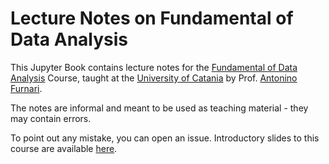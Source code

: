 # Lecture Notes on Fundamental of Data Analysis
This Jupyter Book contains lecture notes for the [Fundamental of Data Analysis](https://web.dmi.unict.it/corsi/lm-18/insegnamenti?seuid=90338D5D-A89C-494D-BC2B-4BD3B1D32B7E) Course, taught at the [University of Catania](http://unict.it) by Prof. [Antonino Furnari](http://antoninofurnari.it).

The notes are informal and meant to be used as teaching material - they may contain errors. 

To point out any mistake, you can open an issue. Introductory slides to this course are available [here](https://github.com/antoninofurnari/fadlecturenotes/releases/download/latest/00_intro_course.pdf).

```{tableofcontents}
```